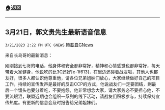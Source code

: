 ###  [:house:返回](README.md)
---


## 3月21日，郭文贵先生最新语音信息
`3/21/2023 2:22 PM UTC GNEWS` [轉載自GNews](https://gnews.org/articles/1033129)

来自长岛哥的最新消息：

刚刚接到七哥的电话，他身体和安全都非常好，精神和心情感觉也都非常好，每天带着大家健身，他说吃的比3C还好[e-1f613]，在里边还碰着战友啦，其他人也都友好，很多人都认识他尊重他，请各位兄弟姐妹们放心，大家继续做好自己的项目工作，持续的宣传发声是最好的反击CCP的方式，他说战友们一定要团结，剩最后一个馒头也要分着吃，不要抱怨，他非常想念大家，请大家务必不要担心他，不要流眼泪，联盟近期也会组织一系列的线下活动，请战友们积极参与，持续保持宣传热度。有更新的信息会及时报告给兄弟姐妹们。 
